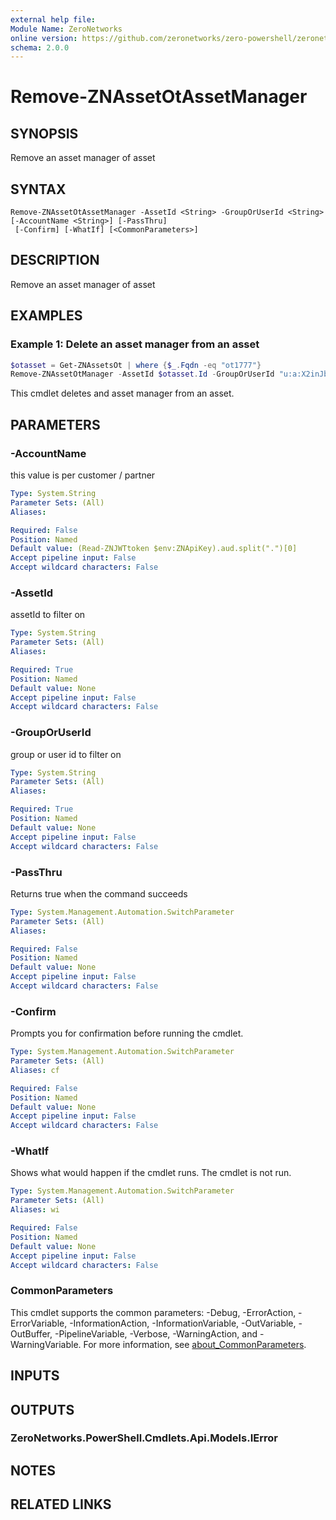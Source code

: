 ```yaml
---
external help file:
Module Name: ZeroNetworks
online version: https://github.com/zeronetworks/zero-powershell/zeronetworks/remove-znassetotassetmanager
schema: 2.0.0
---
```


# Remove-ZNAssetOtAssetManager

## SYNOPSIS
Remove an asset manager of asset

## SYNTAX

```
Remove-ZNAssetOtAssetManager -AssetId <String> -GroupOrUserId <String> [-AccountName <String>] [-PassThru]
 [-Confirm] [-WhatIf] [<CommonParameters>]
```

## DESCRIPTION
Remove an asset manager of asset

## EXAMPLES

### Example 1: Delete an asset manager from an asset
```powershell
$otasset = Get-ZNAssetsOt | where {$_.Fqdn -eq "ot1777"}
Remove-ZNAssetOtManager -AssetId $otasset.Id -GroupOrUserId "u:a:X2inJbQY"
```

This cmdlet deletes and asset manager from an asset.

## PARAMETERS

### -AccountName
this value is per customer / partner

```yaml
Type: System.String
Parameter Sets: (All)
Aliases:

Required: False
Position: Named
Default value: (Read-ZNJWTtoken $env:ZNApiKey).aud.split(".")[0]
Accept pipeline input: False
Accept wildcard characters: False
```

### -AssetId
assetId to filter on

```yaml
Type: System.String
Parameter Sets: (All)
Aliases:

Required: True
Position: Named
Default value: None
Accept pipeline input: False
Accept wildcard characters: False
```

### -GroupOrUserId
group or user id to filter on

```yaml
Type: System.String
Parameter Sets: (All)
Aliases:

Required: True
Position: Named
Default value: None
Accept pipeline input: False
Accept wildcard characters: False
```

### -PassThru
Returns true when the command succeeds

```yaml
Type: System.Management.Automation.SwitchParameter
Parameter Sets: (All)
Aliases:

Required: False
Position: Named
Default value: None
Accept pipeline input: False
Accept wildcard characters: False
```

### -Confirm
Prompts you for confirmation before running the cmdlet.

```yaml
Type: System.Management.Automation.SwitchParameter
Parameter Sets: (All)
Aliases: cf

Required: False
Position: Named
Default value: None
Accept pipeline input: False
Accept wildcard characters: False
```

### -WhatIf
Shows what would happen if the cmdlet runs.
The cmdlet is not run.

```yaml
Type: System.Management.Automation.SwitchParameter
Parameter Sets: (All)
Aliases: wi

Required: False
Position: Named
Default value: None
Accept pipeline input: False
Accept wildcard characters: False
```

### CommonParameters
This cmdlet supports the common parameters: -Debug, -ErrorAction, -ErrorVariable, -InformationAction, -InformationVariable, -OutVariable, -OutBuffer, -PipelineVariable, -Verbose, -WarningAction, and -WarningVariable. For more information, see [about_CommonParameters](http://go.microsoft.com/fwlink/?LinkID=113216).

## INPUTS

## OUTPUTS

### ZeroNetworks.PowerShell.Cmdlets.Api.Models.IError

## NOTES

## RELATED LINKS


